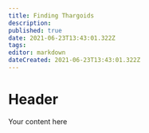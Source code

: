 ```yaml
---
title: Finding Thargoids
description: 
published: true
date: 2021-06-23T13:43:01.322Z
tags: 
editor: markdown
dateCreated: 2021-06-23T13:43:01.322Z
---
```


# Header
Your content here
